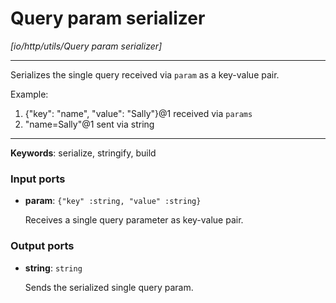 # Query param serializer

_[io/http/utils/Query param serializer]_

---

Serializes the single query received via `param` as a key-value pair.  
  
Example:  
1. {"key": "name", "value": "Sally"}@1 received via `params`  
2. "name=Sally"@1 sent via string  

---

__Keywords__: serialize, stringify, build

### Input ports

* __param__: ` {"key" :string, "value" :string} `


    Receives a single query parameter as key-value pair.  

### Output ports

* __string__: ` string `


    Sends the serialized single query param.  

